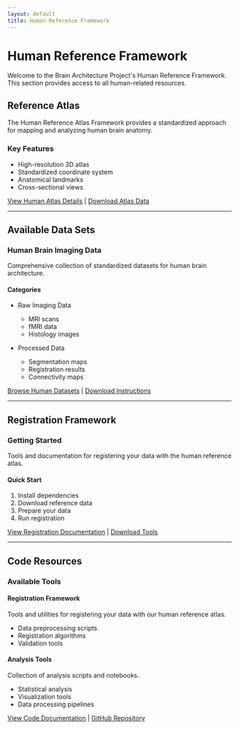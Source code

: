 ```yaml
---
layout: default
title: Human Reference Framework
---
```


# Human Reference Framework

Welcome to the Brain Architecture Project's Human Reference Framework. This section provides access to all human-related resources.

## Reference Atlas

The Human Reference Atlas Framework provides a standardized approach for mapping and analyzing human brain anatomy.

### Key Features
- High-resolution 3D atlas
- Standardized coordinate system
- Anatomical landmarks
- Cross-sectional views

[View Human Atlas Details](/pages/human/atlas) | [Download Atlas Data](#)

---

## Available Data Sets

### Human Brain Imaging Data
Comprehensive collection of standardized datasets for human brain architecture.

#### Categories
- Raw Imaging Data
  - MRI scans
  - fMRI data
  - Histology images
  
- Processed Data
  - Segmentation maps
  - Registration results
  - Connectivity maps

[Browse Human Datasets](/pages/human/datasets) | [Download Instructions](#)

---

## Registration Framework

### Getting Started
Tools and documentation for registering your data with the human reference atlas.

#### Quick Start
1. Install dependencies
2. Download reference data
3. Prepare your data
4. Run registration

[View Registration Documentation](/pages/human/registration) | [Download Tools](#)

---

## Code Resources

### Available Tools

#### Registration Framework
Tools and utilities for registering your data with our human reference atlas.
- Data preprocessing scripts
- Registration algorithms
- Validation tools

#### Analysis Tools
Collection of analysis scripts and notebooks.
- Statistical analysis
- Visualization tools
- Data processing pipelines

[View Code Documentation](/pages/human/codes) | [GitHub Repository](#) 
